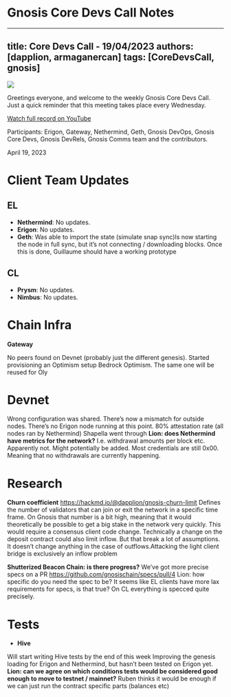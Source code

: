 # Gnosis Core Devs Call Notes

---
title: Core Devs Call - 19/04/2023
authors: [dapplion, armaganercan]
tags: [CoreDevsCall, gnosis]
---

![](https://i.imgur.com/yWkAFed.png)

Greetings everyone, and welcome to the weekly Gnosis Core Devs Call. Just a quick reminder that this meeting takes place every Wednesday.

[Watch full record on YouTube](https://youtu.be/LInX7dJJ6Ak)

Participants: Erigon, Gateway, Nethermind, Geth, Gnosis DevOps, Gnosis Core Devs, Gnosis DevRels, Gnosis Comms team and the contributors.

April 19, 2023

# Client Team Updates
## EL
* **Nethermind**: No updates. 
* **Erigon**: No updates.
* **Geth**: Was able to import the state (simulate snap sync)Is now starting the node in full sync, but it’s not connecting / downloading blocks. Once this is done, Guillaume should have a working prototype

## CL
* **Prysm**: No updates.
* **Nimbus**: No updates.

# Chain Infra
**Gateway** 

No peers found on Devnet (probably just the different genesis). Started provisioning an Optimism setup
Bedrock Optimism. The same one will be reused for Oly

# Devnet

Wrong configuration was shared. There’s now a mismatch for outside nodes. There’s no Erigon node running at this point. 80% attestation rate (all nodes ran by Nethermind) Shapella went through
**Lion: does Nethermind have metrics for the network?**
I.e. withdrawal amounts per block etc. Apparently not.
Might potentially be added. Most credentials are still 0x00. Meaning that no withdrawals are currently happening.

# Research

**Churn coefficient**
https://hackmd.io/@dapplion/gnosis-churn-limit
Defines the number of validators that can join or exit the network in a specific time frame. On Gnosis that number is a bit high, meaning that it would theoretically be possible to get a big stake in the network very quickly. This would require a consensus client code change. Technically a change on the deposit contract could also limit inflow. But that break a lot of assumptions. It doesn’t change anything in the case of outflows.Attacking the light client bridge is exclusively an inflow problem

**Shutterized Beacon Chain: is there progress?**
We’ve got more precise specs on a PR
https://github.com/gnosischain/specs/pull/4
Lion: how specific do you need the spec to be? It seems like EL clients have more lax requirements for specs, is that true? On CL everything is specced quite precisely.


# Tests
* **Hive**

Will start writing Hive tests by the end of this week
Improving the genesis loading for Erigon and Nethermind, but hasn’t been tested on Erigon yet. 
**Lion: can we agree on which conditions tests would be considered good enough to move to testnet / mainnet?**
Ruben thinks it would be enough if we can just run the contract specific parts (balances etc)








